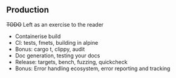 ## Production

~~TODO~~ Left as an exercise to the reader

- Containerise build
- CI: tests, fmets, building in alpine
- Bonus: cargo t, clippy, audit
- Doc generation, testing your docs
- Release: targets, bench, fuzzing, quickcheck
- Bonus: Error handling ecosystem, error reporting and tracking
